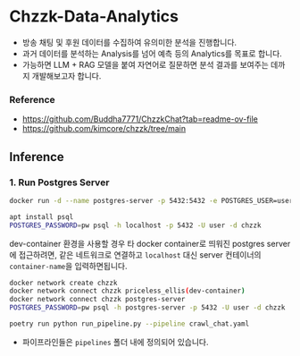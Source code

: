 # Chzzk-Data-Analytics
- 방송 채팅 및 후원 데이터를 수집하여 유의미한 분석을 진행합니다.
- 과거 데이터를 분석하는 Analysis를 넘어 예측 등의 Analytics를 목표로 합니다.
- 가능하면 LLM + RAG 모델을 붙여 자연어로 질문하면 분석 결과를 보여주는 데까지 개발해보고자 합니다.

### Reference
- https://github.com/Buddha7771/ChzzkChat?tab=readme-ov-file
- https://github.com/kimcore/chzzk/tree/main

## Inference

### 1. Run Postgres Server
```sh
docker run -d --name postgres-server -p 5432:5432 -e POSTGRES_USER=user -e POSTGRES_PASSWORD=pw -e POSTGRES_DB=chzzk postgres:14.0

apt install psql
POSTGRES_PASSWORD=pw psql -h localhost -p 5432 -U user -d chzzk
```

dev-container 환경을 사용할 경우 타 docker container로 띄워진 postgres server에 접근하려면, 같은 네트워크로 연결하고 `localhost` 대신 server 컨테이너의 `container-name`을 입력하면됩니다.

```sh
docker network create chzzk
docker network connect chzzk priceless_ellis(dev-container)
docker network connect chzzk postgres-server
POSTGRES_PASSWORD=pw psql -h postgres-server -p 5432 -U user -d chzzk
```


```sh
poetry run python run_pipeline.py --pipeline crawl_chat.yaml
```
- 파이프라인들은 `pipelines` 폴더 내에 정의되어 있습니다.